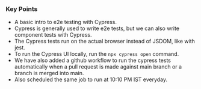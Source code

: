### Key Points
 - A basic intro to e2e testing with Cypress.
 - Cypress is generally used to write e2e tests, but we can also write component tests with Cypress.
 - The Cypress tests run on the actual browser instead of JSDOM, like with jest.
 - To run the Cypress UI locally, run the `npx cypress open` command.
 - We have also added a github workflow to run the cypress tests automatically when a pull request is made against main branch or a branch is merged into main.
 - Also scheduled the same job to run at 10:10 PM IST everyday.
   
